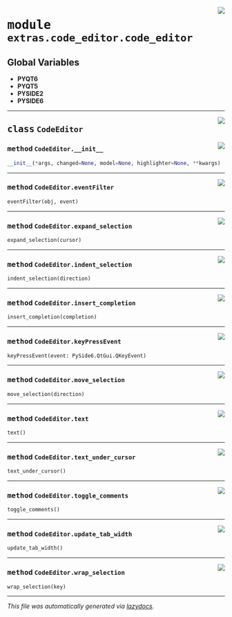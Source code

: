 <!-- markdownlint-disable -->

<a href="..\..\qtstrap\extras\code_editor\code_editor.py#L0"><img align="right" style="float:right;" src="https://img.shields.io/badge/-source-cccccc?style=flat-square"></a>

# <kbd>module</kbd> `extras.code_editor.code_editor`




**Global Variables**
---------------
- **PYQT6**
- **PYQT5**
- **PYSIDE2**
- **PYSIDE6**


---

<a href="..\..\qtstrap\extras\code_editor\code_editor.py#L4"><img align="right" style="float:right;" src="https://img.shields.io/badge/-source-cccccc?style=flat-square"></a>

## <kbd>class</kbd> `CodeEditor`




<a href="..\..\qtstrap\extras\code_editor\code_editor.py#L5"><img align="right" style="float:right;" src="https://img.shields.io/badge/-source-cccccc?style=flat-square"></a>

### <kbd>method</kbd> `CodeEditor.__init__`

```python
__init__(*args, changed=None, model=None, highlighter=None, **kwargs)
```








---

<a href="..\..\qtstrap\extras\code_editor\code_editor.py#L43"><img align="right" style="float:right;" src="https://img.shields.io/badge/-source-cccccc?style=flat-square"></a>

### <kbd>method</kbd> `CodeEditor.eventFilter`

```python
eventFilter(obj, event)
```





---

<a href="..\..\qtstrap\extras\code_editor\code_editor.py#L138"><img align="right" style="float:right;" src="https://img.shields.io/badge/-source-cccccc?style=flat-square"></a>

### <kbd>method</kbd> `CodeEditor.expand_selection`

```python
expand_selection(cursor)
```





---

<a href="..\..\qtstrap\extras\code_editor\code_editor.py#L243"><img align="right" style="float:right;" src="https://img.shields.io/badge/-source-cccccc?style=flat-square"></a>

### <kbd>method</kbd> `CodeEditor.indent_selection`

```python
indent_selection(direction)
```





---

<a href="..\..\qtstrap\extras\code_editor\code_editor.py#L56"><img align="right" style="float:right;" src="https://img.shields.io/badge/-source-cccccc?style=flat-square"></a>

### <kbd>method</kbd> `CodeEditor.insert_completion`

```python
insert_completion(completion)
```





---

<a href="..\..\qtstrap\extras\code_editor\code_editor.py#L69"><img align="right" style="float:right;" src="https://img.shields.io/badge/-source-cccccc?style=flat-square"></a>

### <kbd>method</kbd> `CodeEditor.keyPressEvent`

```python
keyPressEvent(event: PySide6.QtGui.QKeyEvent)
```





---

<a href="..\..\qtstrap\extras\code_editor\code_editor.py#L187"><img align="right" style="float:right;" src="https://img.shields.io/badge/-source-cccccc?style=flat-square"></a>

### <kbd>method</kbd> `CodeEditor.move_selection`

```python
move_selection(direction)
```





---

<a href="..\..\qtstrap\extras\code_editor\code_editor.py#L309"><img align="right" style="float:right;" src="https://img.shields.io/badge/-source-cccccc?style=flat-square"></a>

### <kbd>method</kbd> `CodeEditor.text`

```python
text()
```





---

<a href="..\..\qtstrap\extras\code_editor\code_editor.py#L64"><img align="right" style="float:right;" src="https://img.shields.io/badge/-source-cccccc?style=flat-square"></a>

### <kbd>method</kbd> `CodeEditor.text_under_cursor`

```python
text_under_cursor()
```





---

<a href="..\..\qtstrap\extras\code_editor\code_editor.py#L141"><img align="right" style="float:right;" src="https://img.shields.io/badge/-source-cccccc?style=flat-square"></a>

### <kbd>method</kbd> `CodeEditor.toggle_comments`

```python
toggle_comments()
```





---

<a href="..\..\qtstrap\extras\code_editor\code_editor.py#L50"><img align="right" style="float:right;" src="https://img.shields.io/badge/-source-cccccc?style=flat-square"></a>

### <kbd>method</kbd> `CodeEditor.update_tab_width`

```python
update_tab_width()
```





---

<a href="..\..\qtstrap\extras\code_editor\code_editor.py#L292"><img align="right" style="float:right;" src="https://img.shields.io/badge/-source-cccccc?style=flat-square"></a>

### <kbd>method</kbd> `CodeEditor.wrap_selection`

```python
wrap_selection(key)
```








---

_This file was automatically generated via [lazydocs](https://github.com/ml-tooling/lazydocs)._
